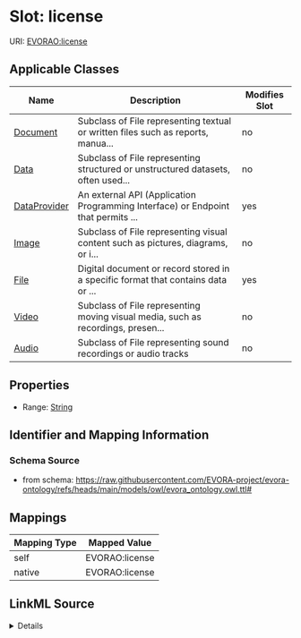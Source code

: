 

# Slot: license



URI: [EVORAO:license](https://raw.githubusercontent.com/EVORA-project/evora-ontology/refs/heads/main/models/owl/evora_ontology.owl.ttl#license)



<!-- no inheritance hierarchy -->





## Applicable Classes

| Name | Description | Modifies Slot |
| --- | --- | --- |
| [Document](Document.md) | Subclass of File representing textual or written files such as reports, manua... |  no  |
| [Data](Data.md) | Subclass of File representing structured or unstructured datasets, often used... |  no  |
| [DataProvider](DataProvider.md) | An external API (Application Programming Interface) or Endpoint that permits ... |  yes  |
| [Image](Image.md) | Subclass of File representing visual content such as pictures, diagrams, or i... |  no  |
| [File](File.md) | Digital document or record stored in a specific format that contains data or ... |  yes  |
| [Video](Video.md) | Subclass of File representing moving visual media, such as recordings, presen... |  no  |
| [Audio](Audio.md) | Subclass of File representing sound recordings or audio tracks |  no  |







## Properties

* Range: [String](String.md)





## Identifier and Mapping Information







### Schema Source


* from schema: https://raw.githubusercontent.com/EVORA-project/evora-ontology/refs/heads/main/models/owl/evora_ontology.owl.ttl#




## Mappings

| Mapping Type | Mapped Value |
| ---  | ---  |
| self | EVORAO:license |
| native | EVORAO:license |




## LinkML Source

<details>
```yaml
name: license
from_schema: https://raw.githubusercontent.com/EVORA-project/evora-ontology/refs/heads/main/models/owl/evora_ontology.owl.ttl#
rank: 1000
alias: license
domain_of:
- DataProvider
- File
range: string

```
</details>